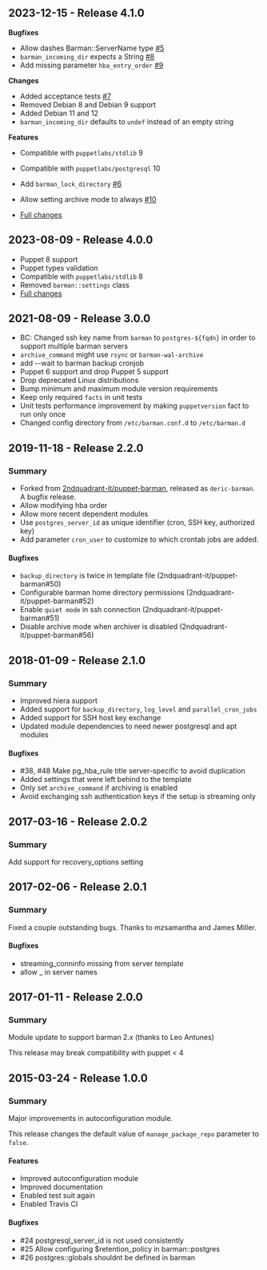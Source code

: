 ## 2023-12-15 - Release 4.1.0

**Bugfixes**
-  Allow dashes Barman::ServerName type [#5](https://github.com/deric/puppet-barman/pull/5)
-  `barman_incoming_dir` expects a String [#8](https://github.com/deric/puppet-barman/pull/8)
- Add missing parameter `hba_entry_order` [#9](https://github.com/deric/puppet-barman/pull/9)

**Changes**
- Added acceptance tests [#7](https://github.com/deric/puppet-barman/pull/7)
- Removed Debian 8 and Debian 9 support
- Added Debian 11 and 12
- `barman_incoming_dir` defaults to `undef` instead of an empty string

**Features**
- Compatible with `puppetlabs/stdlib` 9
- Compatible with `puppetlabs/postgresql` 10
- Add `barman_lock_directory` [#6](https://github.com/deric/puppet-barman/pull/6)
- Allow setting archive mode to always [#10](https://github.com/deric/puppet-barman/pull/10)

- [Full changes](https://github.com/deric/puppet-barman/compare/v4.0.0...v4.1.0)


## 2023-08-09 - Release 4.0.0

- Puppet 8 support
- Puppet types validation
- Compatible with `puppetlabs/stdlib` 8
- Removed `barman::settings` class
- [Full changes](https://github.com/deric/puppet-barman/compare/v3.0.0...v4.0.0)


## 2021-08-09 - Release 3.0.0

- BC: Changed ssh key name from `barman` to `postgres-${fqdn}` in order to support multiple barman servers
- `archive_command` might use `rsync` or `barman-wal-archive`
- add --wait to barman backup cronjob
- Puppet 6 support and drop Puppet 5 support
- Drop deprecated Linux distributions
- Bump minimum and maximum module version requirements
- Keep only required `facts` in unit tests
- Unit tests performance improvement by making `puppetversion` fact to run only once
- Changed config directory from `/etc/barman.conf.d` to `/etc/barman.d`

## 2019-11-18 - Release 2.2.0

### Summary

- Forked from [2ndquadrant-it/puppet-barman](https://github.com/2ndquadrant-it/puppet-barman), released as `deric-barman`. A bugfix release.
- Allow modifying hba order
- Allow more recent dependent modules
- Use `postgres_server_id` as unique identifier (cron, SSH key, authorized key)
- Add parameter `cron_user` to customize to which crontab jobs are added.

#### Bugfixes

- `backup_directory` is twice in template file (2ndquadrant-it/puppet-barman#50)
- Configurable barman home directory permissions (2ndquadrant-it/puppet-barman#52)
- Enable `quiet mode` in ssh connection (2ndquadrant-it/puppet-barman#51)
- Disable archive mode when archiver is disabled (2ndquadrant-it/puppet-barman#56)

## 2018-01-09 - Release 2.1.0

### Summary

- Improved hiera support
- Added support for `backup_directory`, `log_level` and `parallel_cron_jobs`
- Added support for SSH host key exchange
- Updated module dependencies to need newer postgresql and apt modules

#### Bugfixes

- #38, #48 Make pg_hba_rule title server-specific to avoid duplication
- Added settings that were left behind to the template
- Only set `archive_command` if archiving is enabled
- Avoid exchanging ssh authentication keys if the setup is streaming only

## 2017-03-16 - Release 2.0.2

### Summary

Add support for recovery_options setting

## 2017-02-06 - Release 2.0.1

### Summary
Fixed a couple outstanding bugs.
Thanks to mzsamantha and James Miller.

#### Bugfixes

- streaming_conninfo missing from server template
- allow _ in server names

## 2017-01-11 - Release 2.0.0

### Summary

Module update to support barman 2.x (thanks to Leo Antunes)

This release may break compatibility with puppet < 4

## 2015-03-24 - Release 1.0.0

### Summary

Major improvements in autoconfiguration module.

This release changes the default value of `manage_package_repo`
parameter to `false`.

#### Features
- Improved autoconfiguration module
- Improved documentation
- Enabled test suit again
- Enabled Travis CI

#### Bugfixes
- #24 postgresql_server_id is not used consistently
- #25 Allow configuring $retention_policy in barman::postgres
- #26 postgres::globals shouldnt be defined in barman
